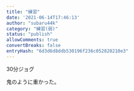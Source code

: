 ```yaml
---
title: "練習"
date: '2021-06-14T17:46:13'
author: "subaru44k"
category: "練習(弱)"
status: "publish"
allowComments: true
convertBreaks: false
entryHash: "6d3d6d8ddb530196f236c052820210e3"
---
```

30分ジョグ

鬼のように重かった。
